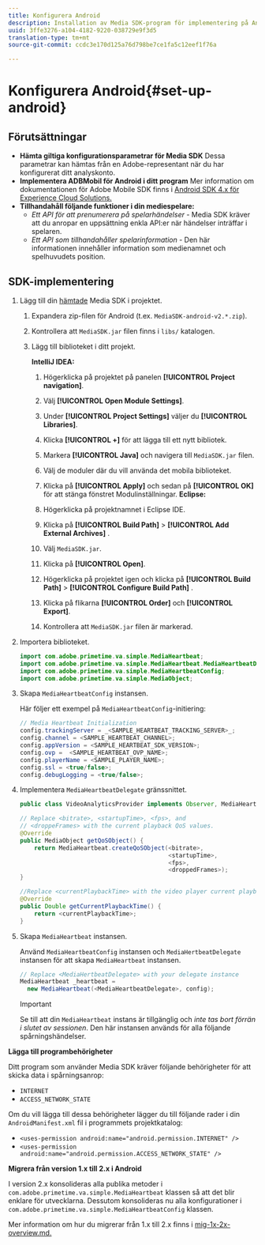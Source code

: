 ```yaml
---
title: Konfigurera Android
description: Installation av Media SDK-program för implementering på Android.
uuid: 3ffe3276-a104-4182-9220-038729e9f3d5
translation-type: tm+mt
source-git-commit: ccdc3e170d125a76d798be7ce1fa5c12eef1f76a

---
```



# Konfigurera Android{#set-up-android}

## Förutsättningar

* **Hämta giltiga konfigurationsparametrar för Media SDK** Dessa parametrar kan hämtas från en Adobe-representant när du har konfigurerat ditt analyskonto.
* **Implementera ADBMobil för Android i ditt program** Mer information om dokumentationen för Adobe Mobile SDK finns i [Android SDK 4.x för Experience Cloud Solutions.](https://docs.adobe.com/content/help/en/mobile-services/android/overview.html)
* **Tillhandahåll följande funktioner i din mediespelare:**
   * *Ett API för att prenumerera på spelarhändelser* - Media SDK kräver att du anropar en uppsättning enkla API:er när händelser inträffar i spelaren.
   * *Ett API som tillhandahåller spelarinformation* - Den här informationen innehåller information som medienamnet och spelhuvudets position.

## SDK-implementering

1. Lägg till din [hämtade](/help/sdk-implement/download-sdks.md#download-2x-sdks) Media SDK i projektet.

   1. Expandera zip-filen för Android (t.ex. `MediaSDK-android-v2.*.zip`).
   1. Kontrollera att `MediaSDK.jar` filen finns i `libs/` katalogen.

   1. Lägg till biblioteket i ditt projekt.

      **IntelliJ IDEA:**

      1. Högerklicka på projektet på panelen **[!UICONTROL Project navigation]**.
      1. Välj **[!UICONTROL Open Module Settings]**.
      1. Under **[!UICONTROL Project Settings]** väljer du **[!UICONTROL Libraries]**.

      1. Klicka **[!UICONTROL +]** för att lägga till ett nytt bibliotek.
      1. Markera **[!UICONTROL Java]** och navigera till `MediaSDK.jar` filen.

      1. Välj de moduler där du vill använda det mobila biblioteket.
      1. Klicka på **[!UICONTROL Apply]** och sedan på **[!UICONTROL OK]** för att stänga fönstret Modulinställningar.
      **Eclipse:**

      1. Högerklicka på projektnamnet i Eclipse IDE.
      1. Klicka på  **[!UICONTROL Build Path]** > **[!UICONTROL Add External Archives]** .
      1. Välj `MediaSDK.jar`.
      1. Klicka på **[!UICONTROL Open]**.
      1. Högerklicka på projektet igen och klicka på **[!UICONTROL Build Path]** > **[!UICONTROL Configure Build Path]** .
      1. Klicka på flikarna **[!UICONTROL Order]** och **[!UICONTROL Export]**.

      1. Kontrollera att `MediaSDK.jar` filen är markerad.


1. Importera biblioteket.

   ```java
   import com.adobe.primetime.va.simple.MediaHeartbeat; 
   import com.adobe.primetime.va.simple.MediaHeartbeat.MediaHeartbeatDelegate; 
   import com.adobe.primetime.va.simple.MediaHeartbeatConfig; 
   import com.adobe.primetime.va.simple.MediaObject; 
   ```

1. Skapa `MediaHeartbeatConfig` instansen.

   Här följer ett exempel på `MediaHeartbeatConfig`-initiering:

   ```java
   // Media Heartbeat Initialization 
   config.trackingServer = _<SAMPLE_HEARTBEAT_TRACKING_SERVER>_; 
   config.channel = <SAMPLE_HEARTBEAT_CHANNEL>; 
   config.appVersion = <SAMPLE_HEARTBEAT_SDK_VERSION>; 
   config.ovp =  <SAMPLE_HEARTBEAT_OVP_NAME>; 
   config.playerName = <SAMPLE_PLAYER_NAME>; 
   config.ssl = <true/false>; 
   config.debugLogging = <true/false>; 
   ```

1. Implementera `MediaHeartbeatDelegate` gränssnittet.

   ```java
   public class VideoAnalyticsProvider implements Observer, MediaHeartbeatDelegate{}
   ```

   ```java
   // Replace <bitrate>, <startupTime>, <fps>, and  
   // <droppeFrames> with the current playback QoS values.  
   @Override 
   public MediaObject getQoSObject() { 
       return MediaHeartbeat.createQoSObject(<bitrate>,  
                                             <startupTime>,  
                                             <fps>,  
                                             <droppedFrames>); 
   } 
   
   //Replace <currentPlaybackTime> with the video player current playback time 
   @Override 
   public Double getCurrentPlaybackTime() { 
       return <currentPlaybackTime>; 
   }
   ```

1. Skapa `MediaHeartbeat` instansen.

   Använd `MediaHeartbeatConfig` instansen och `MediaHertbeatDelegate` instansen för att skapa `MediaHeartbeat` instansen.

   ```java
   // Replace <MediaHertbeatDelegate> with your delegate instance 
   MediaHeartbeat _heartbeat =  
     new MediaHeartbeat(<MediaHeartbeatDelegate>, config);
   ```

   >[!IMPORTANT]
   >
   >Se till att din `MediaHeartbeat` instans är tillgänglig och *inte tas bort förrän i slutet av sessionen*. Den här instansen används för alla följande spårningshändelser.

**Lägga till programbehörigheter**

Ditt program som använder Media SDK kräver följande behörigheter för att skicka data i spårningsanrop:

* `INTERNET`
* `ACCESS_NETWORK_STATE`

Om du vill lägga till dessa behörigheter lägger du till följande rader i din `AndroidManifest.xml` fil i programmets projektkatalog:

* `<uses-permission android:name="android.permission.INTERNET" />`
* `<uses-permission android:name="android.permission.ACCESS_NETWORK_STATE" />`

**Migrera från version 1.x till 2.x i Android**

I version 2.x konsolideras alla publika metoder i `com.adobe.primetime.va.simple.MediaHeartbeat` klassen så att det blir enklare för utvecklarna. Dessutom konsolideras nu alla konfigurationer i `com.adobe.primetime.va.simple.MediaHeartbeatConfig` klassen.

Mer information om hur du migrerar från 1.x till 2.x finns i [mig-1x-2x-overview.md.](/help/sdk-implement/va-1x-to-2x/mig-1x-2x-overview.md)
